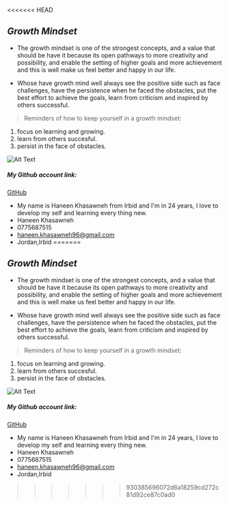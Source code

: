 <<<<<<< HEAD
## *Growth Mindset*

* The growth mindset is one of the strongest concepts, and a value that should be have it because its open pathways to more creativity and possibility, and enable the setting of higher goals and more achievement and this is well make us feel better and happy in our life. 

* Whose have growth mind well always see the positive side such as face challenges, have the persistence when he faced the obstacles, put the best effort to achieve the goals, learn from criticism and  inspired by others successful.

> Reminders of how to keep yourself in a growth mindset:

1. focus on learning and growing.
2. learn from others succesful.
3. persist in the face of obstacles.

![Alt Text](https://teacherbooker.com/wp-content/uploads/2017/10/Blog-pic-growth-mindset.jpg)


##### My Github account link:

[GitHub](https://github.com/HaneenKh88)


* My name is Haneen Khasawneh from Irbid and I'm in 24 years, I love to develop my self and learning every thing new. 
* Haneen Khasawneh 
* 0775687515
* haneen.khasawneh96@gmail.com
* Jordan,Irbid
=======
## *Growth Mindset*

* The growth mindset is one of the strongest concepts, and a value that should be have it because its open pathways to more creativity and possibility, and enable the setting of higher goals and more achievement and this is well make us feel better and happy in our life. 

* Whose have growth mind well always see the positive side such as face challenges, have the persistence when he faced the obstacles, put the best effort to achieve the goals, learn from criticism and  inspired by others successful.

> Reminders of how to keep yourself in a growth mindset:

1. focus on learning and growing.
2. learn from others succesful.
3. persist in the face of obstacles.

![Alt Text](https://teacherbooker.com/wp-content/uploads/2017/10/Blog-pic-growth-mindset.jpg)


##### My Github account link:

[GitHub](https://github.com/HaneenKh88)


* My name is Haneen Khasawneh from Irbid and I'm in 24 years, I love to develop my self and learning every thing new. 
* Haneen Khasawneh 
* 0775687515
* haneen.khasawneh96@gmail.com
* Jordan,Irbid
>>>>>>> 930385696072d6a18259cd272c81d92ce87c0ad0

